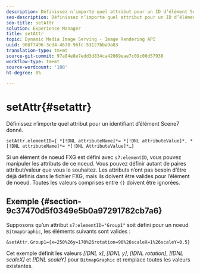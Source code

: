 ```yaml
---
description: Définissez n’importe quel attribut pour un ID d’élément Scene7 donné.
seo-description: Définissez n’importe quel attribut pour un ID d’élément Scene7 donné.
seo-title: setAttr
solution: Experience Manager
title: setAttr
topic: Dynamic Media Image Serving - Image Rendering API
uuid: 968f7496-3cd4-4670-96fc-53127bba9a83
translation-type: tm+mt
source-git-commit: 97a84e8e7edd3d834ca42069eae7c09c00d57938
workflow-type: tm+mt
source-wordcount: '108'
ht-degree: 0%

---
```



# setAttr{#setattr}

Définissez n’importe quel attribut pour un identifiant d’élément Scene7 donné.

`setAttr.elementID={ *[!DNL attributeName]*= *[!DNL attributeValue]*, *[!DNL attributeName]*= *[!DNL AttributeValue]*…}`

Si un élément de noeud FXG est défini avec `s7:elementID`, vous pouvez manipuler les attributs de ce noeud. Vous pouvez définir autant de paires attribut/valeur que vous le souhaitez. Les attributs n’ont pas besoin d’être déjà définis dans le fichier FXG, mais ils doivent être valides pour l’élément de noeud. Toutes les valeurs comprises entre `{}` doivent être ignorées.

## Exemple {#section-9c37470d5f0349e5b0a97291782cb7a6}

Supposons qu’un attribut `s7:elementID="Group1"` soit défini pour un noeud `BitmapGraphic`, les éléments suivants sont valides :

`&setAttr.Group1={x=250%26y=170%26rotation=90%26scaleX=1%26scaleY=0.5}`

Cet exemple définit les valeurs *[!DNL x]*, *[!DNL y]*, *[!DNL rotation]*, *[!DNL scaleX]* et *[!DNL scaleY]* pour `BitmapGraphic` et remplace toutes les valeurs existantes.
